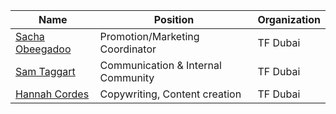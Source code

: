 | Name                               | Position                           | Organization |
| ---------------------------------- | ---------------------------------- | ------------ |
| [Sacha Obeegadoo](sacha_obeegadoo) | Promotion/Marketing Coordinator    | TF Dubai     |
| [Sam Taggart](sam_taggart)         | Communication & Internal Community | TF Dubai     |
| [Hannah Cordes](hannah_cordes)     | Copywriting, Content creation      | TF Dubai     |
